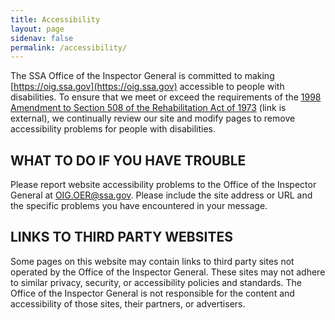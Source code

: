 ```yaml
---
title: Accessibility
layout: page
sidenav: false
permalink: /accessibility/
---
```


The SSA Office of the Inspector General is committed to making [https://oig.ssa.gov](https://oig.ssa.gov) accessible to people with disabilities. To ensure that we meet or exceed the requirements of the [1998 Amendment to Section 508 of the Rehabilitation Act of 1973](https://section508.gov/) (link is external), we continually review our site and modify pages to remove accessibility problems for people with disabilities.

## WHAT TO DO IF YOU HAVE TROUBLE
Please report website accessibility problems to the Office of the Inspector General at OIG.OER@ssa.gov. Please include the site address or URL and the specific problems you have encountered in your message.

## LINKS TO THIRD PARTY WEBSITES
Some pages on this website may contain links to third party sites not operated by the Office of the Inspector General. These sites may not adhere to similar privacy, security, or accessibility policies and standards. The Office of the Inspector General is not responsible for the content and accessibility of those sites, their partners, or advertisers.
